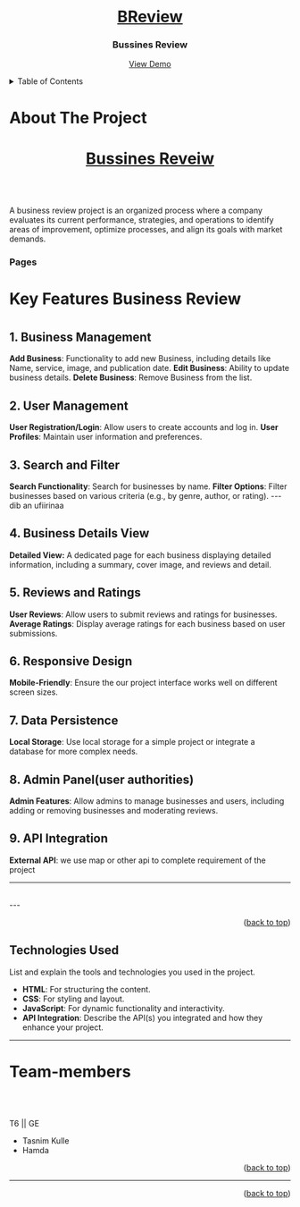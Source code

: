 <a id="readme-top"></a>


<!-- PROJECT LOGO -->
<br />
<div align="center">
  <a href="https://github.com/dugsiiyeinc/B-Review/tree/main">
    <h1>BReview</h1>
  </a>

  <h3 align="center">Bussines Review</h3>

  <p align="center">
    <a href="https://github.com/dugsiiyeinc/B-Review><strong>Explore the docs »</strong></a>
    <br />
    <a href="#">View Demo</a>
  </p>
</div>

<details>
  <summary>Table of Contents</summary>
  <ol>
    <li>
      <a href="#about">About The Project</a>
      <ul>
        <li><a href="#Technologies-Used">Technologies Used</a></li>
      </ul>
    </li>
    <li><a href="#Team-members">Team members</a></li>
    <!-- <li><a href="#acknowledgments">Acknowledgments</a></li> -->
  </ol>
</details>
<!-- ABOUT THE PROJECT -->
<h1>About The Project</h1>

<div align="center">
  <a href="https://github.com/dugsiiyeinc/B-Review">
    <h1>Bussines Reveiw</h1>
  </a><br><br></div>
<p> A business review project is an organized process where a company evaluates its current performance, strategies, and operations to identify areas of improvement, optimize processes, and align its goals with market demands.<br>
 <h3>Pages</h3>

</p>
 <h1>Key Features Business Review<h1>

## 1. Business Management
**Add Business**: Functionality to add new Business, including details like Name, service, image, and publication date.
**Edit Business**: Ability to update business details.
**Delete Business**: Remove Business from the list.

## 2. User Management
**User Registration/Login**: Allow users to create accounts and log in.
**User Profiles**: Maintain user information and preferences.

## 3. Search and Filter
**Search Functionality**: Search for businesses by name.
**Filter Options**: Filter businesses based on various criteria (e.g., by genre, author, or rating). ---dib an ufiirinaa

## 4. Business Details View
**Detailed View:** A dedicated page for each business displaying detailed information, including a summary, cover image, and reviews and detail.


## 5. Reviews and Ratings
**User Reviews**: Allow users to submit reviews and ratings for businesses.
**Average Ratings**: Display average ratings for each business based on user submissions.

## 6. Responsive Design
**Mobile-Friendly**: Ensure the our project interface works well on different screen sizes.

## 7. Data Persistence
**Local Storage**: Use local storage for a simple project or integrate a database for more complex needs.

## 8. Admin Panel(user authorities)
**Admin Features**: Allow admins to manage businesses and users, including adding or removing businesses and moderating reviews.


  ## 9. API Integration
**External API**: we use map or other api to complete requirement of the project

---
<br>
---

<p align="right">(<a href="#readme-top">back to top</a>)</p>

<!-- built with-->
<h2>Technologies Used</h2> 


List and explain the tools and technologies you used in the project.

- **HTML**: For structuring the content.
- **CSS**: For styling and layout.
- **JavaScript**: For dynamic functionality and interactivity.
- **API Integration**: Describe the API(s) you integrated and how they enhance your project.
---



<h1>Team-members</h1>
<br><br>

T6 || GE
<br>

 - Tasnim Kulle
 - Hamda 

<p align="right">(<a href="#readme-top">back to top</a>)</p>

---
<!-- 
<h1>Acknowledgments</h1> -->



<p align="right">(<a href="#readme-top">back to top</a>)</p>